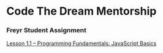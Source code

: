 # Code The Dream Mentorship

### Freyr Student Assignment

[Lesson 1.1 – Programming Fundamentals: JavaScript Basics](https://learn.codethedream.org/javascript-basics-op/)
